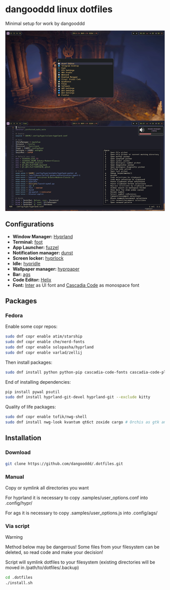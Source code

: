 # dangooddd linux dotfiles
Minimal setup for work by dangooddd

<img align="center" src="./.samples/look.png">

## Configurations 
* **Window Manager:** [Hyprland](https://github.com/hyprwm/Hyprland)
* **Terminal:** [foot](https://codeberg.org/dnkl/foot)
* **App Launcher:** [fuzzel](https://codeberg.org/dnkl/fuzzel)
* **Notification manager:** [dunst](https://github.com/dunst-project/dunst)
* **Screen locker:** [hyprlock](https://github.com/hyprwm/hyprlock)
* **Idle:** [hypridle](https://github.com/hyprwm/hypridle)
* **Wallpaper manager:** [hyprpaper](https://github.com/hyprwm/hyprpaper)
* **Bar:** [ags](https://github.com/Aylur/ags)
* **Code Editor:** [Helix](https://github.com/helix-editor/helix)
* **Font:** [Inter](https://github.com/rsms/inter) as UI font and [Cascadia Code](https://github.com/microsoft/cascadia-code) as monospace font

## Packages
### Fedora
Enable some copr repos:
```bash 
sudo dnf copr enable atim/starship
sudo dnf copr enable che/nerd-fonts
sudo dnf copr enable solopasha/hyprland
sudo dnf copr enable varlad/zellij
```
Then install packages:
```bash
sudo dnf install python python-pip cascadia-code-fonts cascadia-code-pl-fonts rsms-inter-fonts nerd-fonts wl-clipboard papirus-icon-theme network-manager-applet blueman pamixer starship foot fuzzel dunst aylurs-gtk-shell helix zellij hyprpaper hyprlock hypridle
```
End of installing dependencies:
```bash
pip install pywal psutil
sudo dnf install hyprland-git-devel hyprland-git --exclude kitty
```
Quality of life packages:
```bash 
sudo dnf copr enable tofik/nwg-shell
sudo dnf install nwg-look kvantum qt6ct zoxide cargo # Orchis as gtk and kvantum theme
```

## Installation

### Download
```bash
git clone https://github.com/dangooddd/.dotfiles.git
```

### Manual
Copy or symlink all directories you want

For hyprland it is necessary to copy .samples/user_options.conf into .config/hypr/

For ags it is necessary to copy .samples/user_options.js into .config/ags/

### Via script
> [!Warning]
> Method below may be dangerous! Some files from your filesystem can be deleted, so read code and make your decision!

Script will symlink dotfiles to your filesystem (existing directories will be moved in /path/to/dotfiles/.backup)
```bash
cd .dotfiles
./install.sh
```

